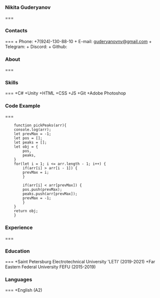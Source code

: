 ### Nikita Guderyanov
===
### Contacts
===
    + Phone: +7(924)-130-88-10
    + E-mail: guderyanovnv@gmail.com
    + Telegram:
    + Discord: 
    + Github:

### About
===

### Skills
===
    +C#
    +Unity
    +HTML
    +CSS
    +JS
    +Git
    +Adobe Photoshop

### Code Example
===

```
    function pickPeaks(arr){
    console.log(arr);
    let prevMax = -1;
    let pos = [];
    let peaks = [];
    let obj = {
        pos,
        peaks,
    }
    for(let i = 1; i <= arr.length - 1; i++) {
        if(arr[i] > arr[i - 1]) {
        prevMax = i;
        }
        
        if(arr[i] < arr[prevMax]) {
        pos.push(prevMax);
        peaks.push(arr[prevMax]);
        prevMax = -1;
        }
    }
    return obj;
    }
```

### Experience
===

### Education
===
    +Saint Petersburg Electrotechnical University 'LETI' (2019-2021)
    +Far Eastern Federal University FEFU (2015-2019)

### Languages
===
    +English (A2)

